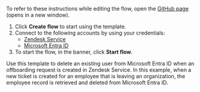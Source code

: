 To refer to these instructions while editing the flow, open the [GitHub page](https://github.com/ot4i/app-connect-templates/tree/master/resources/markdown/Delete%20a%20user%20from%20Microsoft%20Entra%20ID%20when%20an%20offboarding%20request%20is%20created%20for%20the%20user%20in%20Zendesk%20Service_instructions.md) (opens in a new window).

1. Click **Create flow** to start using the template.
2. Connect to the following accounts by using your credentials:
   - [Zendesk Service](https://www.ibm.com/docs/en/app-connect/containers_cd?topic=apps-zendesk-service)
   - [Microsoft Entra ID](https://www.ibm.com/docs/en/app-connect/containers_cd?topic=apps-microsoft-azure-active-directory) 
3. To start the flow, in the banner, click **Start flow**.


Use this template to delete an existing user from Microsoft Entra ID when an offboarding request is created in Zendesk Service. In this example, when a new ticket is created for an employee that is leaving an organization, the employee record is retrieved and deleted from Microsoft Entra ID.








